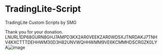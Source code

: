 # TradingLite-Script
TradingLite Custom Scripts by SMG


Thank you for your donation.
LNURL1DP68GURN8GHJ7AMPD3KX2AR0VEEKZAR0WD5XJTNRDAKJ7TNHV4KXCTTTDEHHWM30D3H82UNVWQHHWMM9VE6KCMMHDSCRGZK0LYA![image](https://user-images.githubusercontent.com/86971113/202862744-5aa06d99-971e-4b57-afdd-94bade64ffba.png)

